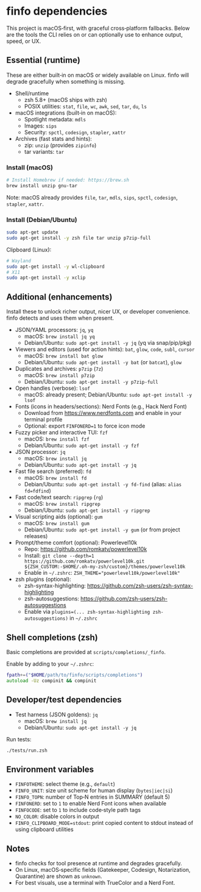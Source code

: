 # finfo dependencies

This project is macOS‑first, with graceful cross‑platform fallbacks. Below are the tools the CLI relies on or can optionally use to enhance output, speed, or UX.

## Essential (runtime)

These are either built‑in on macOS or widely available on Linux. finfo will degrade gracefully when something is missing.

- Shell/runtime
  - zsh 5.8+ (macOS ships with zsh)
  - POSIX utilities: `stat`, `file`, `wc`, `awk`, `sed`, `tar`, `du`, `ls`
- macOS integrations (built‑in on macOS):
  - Spotlight metadata: `mdls`
  - Images: `sips`
  - Security: `spctl`, `codesign`, `stapler`, `xattr`
- Archives (fast stats and hints):
  - zip: `unzip` (provides `zipinfo`)
  - tar variants: `tar`

### Install (macOS)

```bash
# Install Homebrew if needed: https://brew.sh
brew install unzip gnu-tar
```

Note: macOS already provides `file`, `tar`, `mdls`, `sips`, `spctl`, `codesign`, `stapler`, `xattr`.

### Install (Debian/Ubuntu)

```bash
sudo apt-get update
sudo apt-get install -y zsh file tar unzip p7zip-full
```

Clipboard (Linux):

```bash
# Wayland
sudo apt-get install -y wl-clipboard
# X11
sudo apt-get install -y xclip
```

## Additional (enhancements)

Install these to unlock richer output, nicer UX, or developer convenience. finfo detects and uses them when present.

- JSON/YAML processors: `jq`, `yq`
  - macOS: `brew install jq yq`
  - Debian/Ubuntu: `sudo apt-get install -y jq` (yq via snap/pip/pkg)
- Viewers and editors (used for action hints): `bat`, `glow`, `code`, `subl`, `cursor`
  - macOS: `brew install bat glow`
  - Debian/Ubuntu: `sudo apt-get install -y bat` (or `batcat`), `glow`
- Duplicates and archives: `p7zip` (`7z`)
  - macOS: `brew install p7zip`
  - Debian/Ubuntu: `sudo apt-get install -y p7zip-full`
- Open handles (verbose): `lsof`
  - macOS: already present; Debian/Ubuntu: `sudo apt-get install -y lsof`
- Fonts (icons in headers/sections): Nerd Fonts (e.g., Hack Nerd Font)
  - Download from https://www.nerdfonts.com and enable in your terminal profile
  - Optional: export `FINFONERD=1` to force icon mode
- Fuzzy picker and interactive TUI: `fzf`
  - macOS: `brew install fzf`
  - Debian/Ubuntu: `sudo apt-get install -y fzf`
- JSON processor: `jq`
  - macOS: `brew install jq`
  - Debian/Ubuntu: `sudo apt-get install -y jq`
- Fast file search (preferred): `fd`
  - macOS: `brew install fd`
  - Debian/Ubuntu: `sudo apt-get install -y fd-find` (alias: `alias fd=fdfind`)
- Fast code/text search: `ripgrep` (`rg`)
  - macOS: `brew install ripgrep`
  - Debian/Ubuntu: `sudo apt-get install -y ripgrep`
- Visual scripting aids (optional): `gum`
  - macOS: `brew install gum`
  - Debian/Ubuntu: `sudo apt-get install -y gum` (or from project releases)
- Prompt/theme comfort (optional): Powerlevel10k
  - Repo: https://github.com/romkatv/powerlevel10k
  - Install: `git clone --depth=1 https://github.com/romkatv/powerlevel10k.git ${ZSH_CUSTOM:-$HOME/.oh-my-zsh/custom}/themes/powerlevel10k`
  - Enable in `~/.zshrc`: `ZSH_THEME="powerlevel10k/powerlevel10k"`
- zsh plugins (optional):
  - zsh-syntax-highlighting: https://github.com/zsh-users/zsh-syntax-highlighting
  - zsh-autosuggestions: https://github.com/zsh-users/zsh-autosuggestions
  - Enable via `plugins=(... zsh-syntax-highlighting zsh-autosuggestions)` in `~/.zshrc`

## Shell completions (zsh)

Basic completions are provided at `scripts/completions/_finfo`.

Enable by adding to your `~/.zshrc`:

```zsh
fpath+=("$HOME/path/to/finfo/scripts/completions")
autoload -Uz compinit && compinit
```

## Developer/test dependencies

- Test harness (JSON goldens): `jq`
  - macOS: `brew install jq`
  - Debian/Ubuntu: `sudo apt-get install -y jq`

Run tests:

```bash
./tests/run.zsh
```

## Environment variables

- `FINFOTHEME`: select theme (e.g., `default`)
- `FINFO_UNIT`: size unit scheme for human display (`bytes|iec|si`)
- `FINFO_TOPN`: number of Top‑N entries in SUMMARY (default 5)
- `FINFONERD`: set to `1` to enable Nerd Font icons when available
- `FINFOCODE`: set to `1` to include code‑style path tags
- `NO_COLOR`: disable colors in output
- `FINFO_CLIPBOARD_MODE=stdout`: print copied content to stdout instead of using clipboard utilities

## Notes

- finfo checks for tool presence at runtime and degrades gracefully.
- On Linux, macOS‑specific fields (Gatekeeper, Codesign, Notarization, Quarantine) are shown as `unknown`.
- For best visuals, use a terminal with TrueColor and a Nerd Font.
